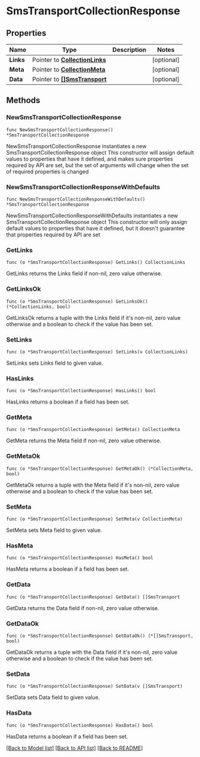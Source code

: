 # SmsTransportCollectionResponse

## Properties

Name | Type | Description | Notes
------------ | ------------- | ------------- | -------------
**Links** | Pointer to [**CollectionLinks**](CollectionLinks.md) |  | [optional] 
**Meta** | Pointer to [**CollectionMeta**](CollectionMeta.md) |  | [optional] 
**Data** | Pointer to [**[]SmsTransport**](SmsTransport.md) |  | [optional] 

## Methods

### NewSmsTransportCollectionResponse

`func NewSmsTransportCollectionResponse() *SmsTransportCollectionResponse`

NewSmsTransportCollectionResponse instantiates a new SmsTransportCollectionResponse object
This constructor will assign default values to properties that have it defined,
and makes sure properties required by API are set, but the set of arguments
will change when the set of required properties is changed

### NewSmsTransportCollectionResponseWithDefaults

`func NewSmsTransportCollectionResponseWithDefaults() *SmsTransportCollectionResponse`

NewSmsTransportCollectionResponseWithDefaults instantiates a new SmsTransportCollectionResponse object
This constructor will only assign default values to properties that have it defined,
but it doesn't guarantee that properties required by API are set

### GetLinks

`func (o *SmsTransportCollectionResponse) GetLinks() CollectionLinks`

GetLinks returns the Links field if non-nil, zero value otherwise.

### GetLinksOk

`func (o *SmsTransportCollectionResponse) GetLinksOk() (*CollectionLinks, bool)`

GetLinksOk returns a tuple with the Links field if it's non-nil, zero value otherwise
and a boolean to check if the value has been set.

### SetLinks

`func (o *SmsTransportCollectionResponse) SetLinks(v CollectionLinks)`

SetLinks sets Links field to given value.

### HasLinks

`func (o *SmsTransportCollectionResponse) HasLinks() bool`

HasLinks returns a boolean if a field has been set.

### GetMeta

`func (o *SmsTransportCollectionResponse) GetMeta() CollectionMeta`

GetMeta returns the Meta field if non-nil, zero value otherwise.

### GetMetaOk

`func (o *SmsTransportCollectionResponse) GetMetaOk() (*CollectionMeta, bool)`

GetMetaOk returns a tuple with the Meta field if it's non-nil, zero value otherwise
and a boolean to check if the value has been set.

### SetMeta

`func (o *SmsTransportCollectionResponse) SetMeta(v CollectionMeta)`

SetMeta sets Meta field to given value.

### HasMeta

`func (o *SmsTransportCollectionResponse) HasMeta() bool`

HasMeta returns a boolean if a field has been set.

### GetData

`func (o *SmsTransportCollectionResponse) GetData() []SmsTransport`

GetData returns the Data field if non-nil, zero value otherwise.

### GetDataOk

`func (o *SmsTransportCollectionResponse) GetDataOk() (*[]SmsTransport, bool)`

GetDataOk returns a tuple with the Data field if it's non-nil, zero value otherwise
and a boolean to check if the value has been set.

### SetData

`func (o *SmsTransportCollectionResponse) SetData(v []SmsTransport)`

SetData sets Data field to given value.

### HasData

`func (o *SmsTransportCollectionResponse) HasData() bool`

HasData returns a boolean if a field has been set.


[[Back to Model list]](../README.md#documentation-for-models) [[Back to API list]](../README.md#documentation-for-api-endpoints) [[Back to README]](../README.md)


